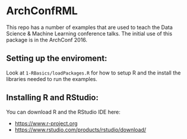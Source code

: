 # ArchConfRML

This repo has a number of examples that are used to teach the Data Science & Machine Learning conference talks. The initial use of this package is in the ArchConf 2016. 

## Setting up the enviroment:
Look at `1-RBasics/loadPackages.R` for how to setup R and the install the libraries needed to run the examples. 

## Installing R and RStudio:
You can download R and the RStudio IDE here: 
- https://www.r-project.org
- https://www.rstudio.com/products/rstudio/download/
